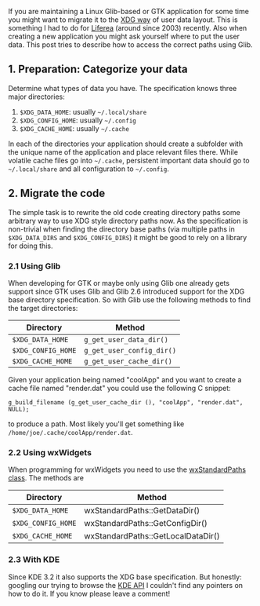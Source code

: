 If you are maintaining a Linux Glib-based or GTK application for some
time you might want to migrate it to the [XDG way](https://standards.freedesktop.org/basedir-spec/basedir-spec-latest.html)
of user data layout. This is something I had to do for [Liferea](https://lzone.de/liferea) (around
since 2003) recently. Also when creating a new application you might ask
yourself where to put the user data. This post tries to describe how to
access the correct paths using Glib.

## 1. Preparation: Categorize your data

Determine what types of data you have. The specification knows three
major directories:

1. `$XDG_DATA_HOME`: usually `~/.local/share`
2. `$XDG_CONFIG_HOME`: usually `~/.config`
3. `$XDG_CACHE_HOME`: usually `~/.cache`

In each of the directories your application should create a subfolder
with the unique name of the application and place relevant files there.
While volatile cache files go into `~/.cache`, persistent important data
should go to `~/.local/share` and all configuration to `~/.config`.

## 2. Migrate the code

The simple task is to rewrite the old code creating directory paths some
arbitrary way to use XDG style directory paths now. As the specification
is non-trivial when finding the directory base paths (via multiple paths
in `$XDG_DATA_DIRS` and `$XDG_CONFIG_DIRS`) it might be good to rely
on a library for doing this.

### 2.1 Using Glib

When developing for GTK or maybe only using Glib one already gets
support since GTK uses Glib and Glib 2.6 introduced support for the XDG
base directory specification. So with Glib use the following methods to
find the target directories:

  | Directory          | Method
  | ------------------ | ----------------------------
  | `$XDG_DATA_HOME`   | `g_get_user_data_dir()`
  | `$XDG_CONFIG_HOME` | `g_get_user_config_dir()`
  | `$XDG_CACHE_HOME`  | `g_get_user_cache_dir()`

Given your application being named "coolApp" and you want to create a
cache file named "render.dat" you could use the following C snippet:

    g_build_filename (g_get_user_cache_dir (), "coolApp", "render.dat", NULL);

to produce a path. Most likely you'll get something like
`/home/joe/.cache/coolApp/render.dat`.

### 2.2 Using wxWidgets

When programming for wxWidgets you need to use the [wxStandardPaths class](http://docs.wxwidgets.org/2.8/wx_wxstandardpaths.html). The
methods are

  Directory          | Method
  ------------------ | ------------------------------------
  `$XDG_DATA_HOME`   | wxStandardPaths::GetDataDir()
  `$XDG_CONFIG_HOME` | wxStandardPaths::GetConfigDir()
  `$XDG_CACHE_HOME`  | wxStandardPaths::GetLocalDataDir()

### 2.3 With KDE

Since KDE 3.2 it also supports the XDG base specification. But honestly:
googling our trying to browse the [KDE API](http://api.kde.org/) I
couldn't find any pointers on how to do it. If you know please leave a
comment!
